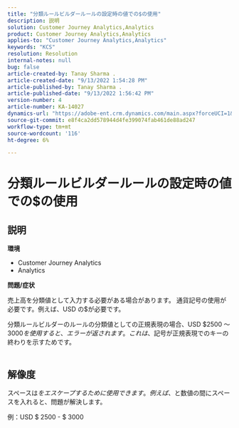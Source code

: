 ```yaml
---
title: "分類ルールビルダールールの設定時の値での$の使用"
description: 説明
solution: Customer Journey Analytics,Analytics
product: Customer Journey Analytics,Analytics
applies-to: "Customer Journey Analytics,Analytics"
keywords: "KCS"
resolution: Resolution
internal-notes: null
bug: false
article-created-by: Tanay Sharma .
article-created-date: "9/13/2022 1:54:28 PM"
article-published-by: Tanay Sharma .
article-published-date: "9/13/2022 1:56:42 PM"
version-number: 4
article-number: KA-14027
dynamics-url: "https://adobe-ent.crm.dynamics.com/main.aspx?forceUCI=1&pagetype=entityrecord&etn=knowledgearticle&id=789a4d90-6b33-ed11-9db1-002248086735"
source-git-commit: e8f4ca2dd578944d4fe399074fab461de88ad247
workflow-type: tm+mt
source-wordcount: '116'
ht-degree: 6%

---
```


# 分類ルールビルダールールの設定時の値での$の使用

## 説明


<b>環境</b>

- Customer Journey Analytics
- Analytics




<b>問題/症状</b>

売上高を分類値として入力する必要がある場合があります。 通貨記号の使用が必要です。例えば、USD の$が必要です。



分類ルールビルダーのルールの分類値としての正規表現の場合、USD $2500 ～ $3000 を使用すると、エラーが返されます。 これは、$記号が正規表現でのキーの終わりを示すためです。
<br> 

## 解像度


スペースは$をエスケープするために使用できます。 例えば、$と数値の間にスペースを入れると、問題が解決します。

例：USD $ 2500 - $ 3000

